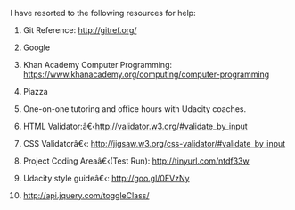 I have resorted to the following resources for help:

1) Git Reference:    http://gitref.org/

2) Google

3) Khan Academy Computer Programming: https://www.khanacademy.org/computing/computer-programming

4) Piazza

5) One-on-one tutoring and office hours with Udacity coaches.

6) HTML Validator:â€‹http://validator.w3.org/#validate_by_input

7) CSS Validatorâ€‹: http://jigsaw.w3.org/css-validator/#validate_by_input

8) Project Coding Areaâ€‹(Test Run): http://tinyurl.com/ntdf33w

9) Udacity style guideâ€‹: http://goo.gl/0EVzNy

10) http://api.jquery.com/toggleClass/
